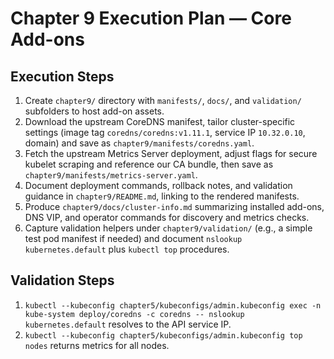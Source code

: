 # Chapter 9 Execution Plan — Core Add-ons

## Execution Steps
1. Create `chapter9/` directory with `manifests/`, `docs/`, and `validation/` subfolders to host add-on assets.
2. Download the upstream CoreDNS manifest, tailor cluster-specific settings (image tag `coredns/coredns:v1.11.1`, service IP `10.32.0.10`, domain) and save as `chapter9/manifests/coredns.yaml`.
3. Fetch the upstream Metrics Server deployment, adjust flags for secure kubelet scraping and reference our CA bundle, then save as `chapter9/manifests/metrics-server.yaml`.
4. Document deployment commands, rollback notes, and validation guidance in `chapter9/README.md`, linking to the rendered manifests.
5. Produce `chapter9/docs/cluster-info.md` summarizing installed add-ons, DNS VIP, and operator commands for discovery and metrics checks.
6. Capture validation helpers under `chapter9/validation/` (e.g., a simple test pod manifest if needed) and document `nslookup kubernetes.default` plus `kubectl top` procedures.

## Validation Steps
1. `kubectl --kubeconfig chapter5/kubeconfigs/admin.kubeconfig exec -n kube-system deploy/coredns -c coredns -- nslookup kubernetes.default` resolves to the API service IP.
2. `kubectl --kubeconfig chapter5/kubeconfigs/admin.kubeconfig top nodes` returns metrics for all nodes.
